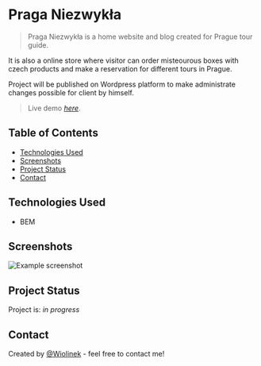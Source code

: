 # Praga Niezwykła

> Praga Niezwykła is a home website and blog created for Prague tour guide.

It is also a online store where visitor can order misteourous boxes with czech products and make a reservation for different tours in Prague.

Project will be published on Wordpress platform to make administrate changes possible for client by himself.


> Live demo [_here_](https://www.example.com).


## Table of Contents
* [Technologies Used](#technologies-used)
* [Screenshots](#screenshots)
* [Project Status](#project-status)
* [Contact](#contact)


## Technologies Used
- BEM


## Screenshots
![Example screenshot](./img/screenshot.png)


## Project Status
Project is: _in progress_


## Contact
Created by [@Wiolinek](https://www.u-v.codes) - feel free to contact me!
